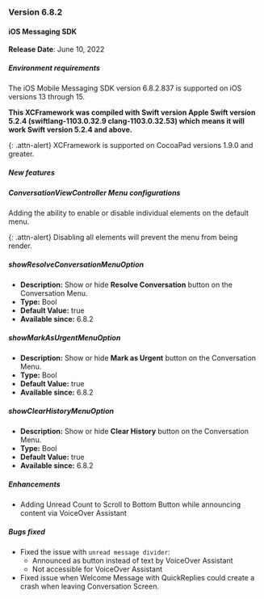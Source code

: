 ### Version 6.8.2
#### iOS Messaging SDK

**Release Date**: June 10, 2022

##### Environment requirements

The iOS Mobile Messaging SDK version 6.8.2.837 is supported on iOS versions 13 through 15.

**This XCFramework was compiled with Swift version Apple Swift version 5.2.4 (swiftlang-1103.0.32.9 clang-1103.0.32.53) which means it will work Swift version 5.2.4 and above.**

{: .attn-alert}
XCFramework is supported on CocoaPad versions 1.9.0 and greater.

##### New features

##### ConversationViewController Menu configurations

Adding the ability to enable or disable individual elements on the default menu.

{: .attn-alert}
Disabling all elements will prevent the menu from being render.

##### showResolveConversationMenuOption
- **Description:** Show or hide **Resolve Conversation** button on the Conversation Menu.
- **Type:** Bool
- **Default Value:** true
- **Available since:** 6.8.2

##### showMarkAsUrgentMenuOption
- **Description:** Show or hide **Mark as Urgent** button on the Conversation Menu.
- **Type:** Bool
- **Default Value:** true
- **Available since:** 6.8.2

##### showClearHistoryMenuOption
- **Description:** Show or hide **Clear History** button on the Conversation Menu.
- **Type:** Bool
- **Default Value:** true
- **Available since:** 6.8.2

##### Enhancements

- Adding Unread Count to Scroll to Bottom Button while announcing content via VoiceOver Assistant

##### Bugs fixed

- Fixed the issue with `unread message divider`:
  - Announced as button instead of text by VoiceOver Assistant
  - Not accessible for VoiceOver Assistant
- Fixed issue when Welcome Message with QuickReplies could create a crash when leaving Conversation Screen.